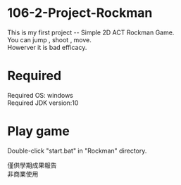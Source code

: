 # 106-2-Project-Rockman
This is my first project -- Simple 2D ACT Rockman Game. <br>
You can jump , shoot , move. <br>
Howerver it is bad efficacy.<br>
# Required
Required OS: windows <br>
Required JDK version:10 <br>
# Play game
Double-click "start.bat" in "Rockman" directory.


僅供學期成果報告<br>
非商業使用<br>
